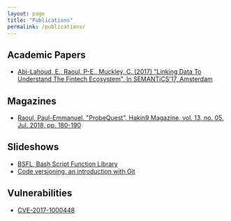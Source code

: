 ```yaml
---
layout: page
title: "Publications"
permalink: /publications/
---
```

## Academic Papers

* [Abi-Lahoud, E., Raoul, P-E., Muckley, C. (2017) "Linking Data To Understand The Fintech Ecosystem", In SEMANTiCS'17, Amsterdam][semantics-2017-demo-paper]

## Magazines

* [Raoul, Paul-Emmanuel. "ProbeQuest", Hakin9 Magazine, vol. 13, no. 05, Jul. 2018, pp. 180-190][hakin9-vol13-no05]

## Slideshows

* [BSFL, Bash Script Function Library][bsfl-slideshow]
* [Code versioning, an introduction with Git][git-slideshow]

## Vulnerabilities

* [CVE-2017-1000448][CVE-2017-1000448]

 [bsfl-slideshow]: https://skyplabs.github.io/bsfl-slideshow/
 [CVE-2017-1000448]: https://nvd.nist.gov/vuln/detail/CVE-2017-1000448
 [git-slideshow]: https://skyplabs.github.io/git-slideshow/
 [hakin9-vol13-no05]: https://drive.google.com/open?id=1Jcv1gFUQ_ue1kqmUlqTy6zVfodB2HYNM
 [semantics-2017-demo-paper]: http://ceur-ws.org/Vol-2044/paper18/
